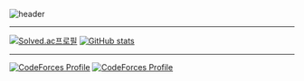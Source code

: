 ![header](https://capsule-render.vercel.app/api?type=transparent&color=auto&height=300&section=header&text=hello,%20world&fontSize=90)

<hr>

[![Solved.ac프로필](http://mazassumnida.wtf/api/v2/generate_badge?boj=hoxymola)](https://solved.ac/hoxymola)
[![GitHub stats](https://github-readme-stats.vercel.app/api?username=hoxymola)](https://github.com/HOXYMOLA)

<hr>

[![CodeForces Profile](https://cf.leed.at?id=hoxym01a)](https://codeforces.com/profile/hoxym01a)
[![CodeForces Profile](https://cf.leed.at?id=ho_oxymola)](https://codeforces.com/profile/ho_oxymola)
